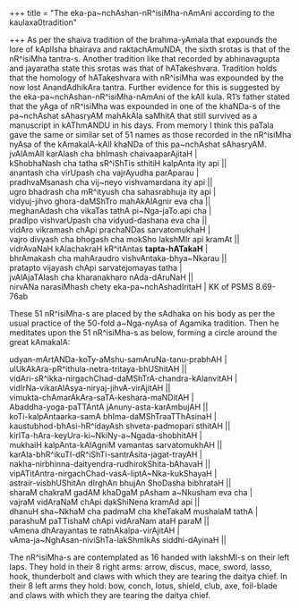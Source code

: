+++
title = "The eka-pa~nchAshan-nR^isiMha-nAmAni according to the kaulaxa0tradition"

+++
As per the shaiva tradition of the brahma-yAmala that expounds the lore
of kAplIsha bhairava and raktachAmuNDA, the sixth srotas is that of the
nR^isiMha tantra-s. Another tradition like that recorded by
abhinavagupta and jayaratha state this srotas was that of hATakeshvara.
Tradition holds that the homology of hATakeshvara with nR^isiMha was
expounded by the now lost AnandAdhikAra tantra. Further evidence for
this is suggested by the eka-pa\~nchAshan-nR^isiMha-nAmAni of the kAlI
kula. R1’s father stated that the yAga of nR^isiMha was expounded in one
of the khaNDa-s of the pa\~nchAshat sAhasryAM mahAkAla saMhitA that
still survived as a manuscript in kAThmANDU in his days. From memory I
think this paTala gave the same or similar set of 51 names as those
recorded in the nR^isiMha nyAsa of the kAmakalA-kAlI khaNDa of this
pa\~nchAshat sAhasryAM.  
jvAlAmAlI karAlash cha bhImash chaivaaparAjitaH |  
kShobhaNash cha tatha sR^iShTis sthitiH kalpAnta ity api ||  
anantash cha virUpash cha vajrAyudha parAparau |  
pradhvaMsanash cha vij\~neyo vishvamardana ity api ||  
ugro bhadrash cha mR^ityush cha sahasrabhuja ity api |  
vidyuj-jihvo ghora-daMShTro mahAkAlAgnir eva cha ||  
meghanAdash cha vikaTas tathA pi\~Nga-jaTo.api cha |  
pradIpo vishvarUpash cha vidyud-dashana eva cha ||  
vidAro vikramash chApi prachaNDas sarvatomukhaH |  
vajro divyash cha bhogash cha mokSho lakshMIr api kramAt ||  
vidrAvaNaH kAlachakraH kR^itAntas **tapta-hATakaH** |  
bhrAmakash cha mahAraudro vishvAntaka-bhya\~Nkarau ||  
pratapto vijayash chApi sarvatejomayas tatha |  
jvAlAjaTAlash cha kharanakharo nAda-dAruNaH ||  
nirvANa narasiMhash chety eka-pa\~nchAshadIritaH | KK of PSMS 8.69-76ab

These 51 nR^isiMha-s are placed by the sAdhaka on his body as per the
usual practice of the 50-fold a\~Nga-nyAsa of Agamika tradition. Then he
meditates upon the 51 nR^isiMha-s as below, forming a circle around the
great kAmakalA:

udyan-mArtANDa-koTy-aMshu-samAruNa-tanu-prabhAH |  
ulUkAkAra-pR^ithula-netra-tritaya-bhUShitAH ||  
vidAri-sR^ikka-nirgachChad-daMShTrA-chandra-kAlanvitAH |  
vidIrNa-vikarAlAsya-niryaj-jihvA-virAjitAH ||  
vimukta-chAmarAkAra-saTA-keshara-maNDitAH |  
Abaddha-yoga-paTTAntA jAnuny-asta-karAmbujAH ||  
koTi-kalpAntaarka-samA bhIma-daMShTraaTThAsinaH |  
kaustubhod-bhAsi-hR^idayAsh shveta-padmopari sthitAH ||  
kirITa-hAra-keyUra-ki\~NkiNy-a\~Ngada-shobhitAH |  
mukhaiH kalpAnta-kAlAgniM vamantas sarvatomukhAH ||  
karAla-bhR^ikuTI-dR^iShTi-santrAsita-jagat-trayAH |  
nakha-nirbhinna-daityendra-rudhirokShita-bAhavaH ||  
vipATitAntra-nirgachChad-vasA-liptA\~Nka-kukShayaH |  
astrair-visbhUShitAn dIrghAn bhujAn ShoDasha bibhrataH ||  
sharaM chakraM gadAM khaDgaM pAsham a\~Nkusham eva cha |  
vajraM vidAraNaM chApi dakShiNena kramAd api ||  
dhanuH sha\~NkhaM cha padmaM cha kheTakaM mushalaM tathA |  
parashuM paTTishaM chApi vidAraNam ataH paraM ||  
vAmena dhArayantas te ratnAkalpa-virAjitAH |  
vAma-ja\~NghAsan-niviShTa-lakShmIkAs siddhi-dAyinaH ||

The nR^isiMha-s are contemplated as 16 handed with lakshMI-s on their
left laps. They hold in their 8 right arms: arrow, discus, mace, sword,
lasso, hook, thunderbolt and claws with which they are tearing the
daitya chief. In their 8 left arms they hold: bow, conch, lotus, shield,
club, axe, foil-blade and claws with which they are tearing the daitya
chief.
